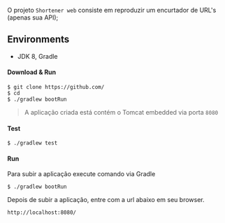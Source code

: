O projeto `Shortener web` consiste em reproduzir um encurtador de URL's (apenas sua API);
## Environments

- JDK 8, Gradle

#### Download & Run

```
$ git clone https://github.com/
$ cd 
$ ./gradlew bootRun
```
> A aplicação criada está contém o Tomcat embedded via porta `8080`

#### Test

```
$ ./gradlew test
```

#### Run

Para subir a aplicação execute  comando via Gradle

```
$ ./gradlew bootRun
```

Depois de subir a aplicação, entre com a url abaixo em seu browser.

```
http://localhost:8080/
```
